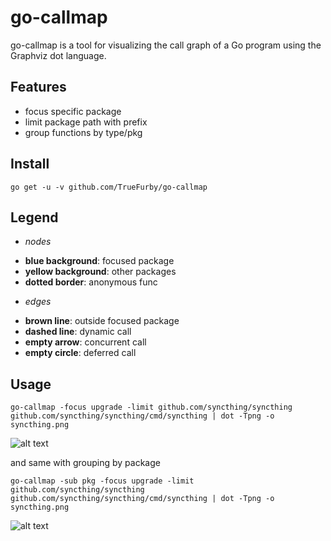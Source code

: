 # go-callmap
go-callmap is a tool for visualizing the call graph of a Go program using the Graphviz dot language.

## Features
- focus specific package
- limit package path with prefix
- group functions by type/pkg

## Install
```
go get -u -v github.com/TrueFurby/go-callmap
```

## Legend
+ *nodes*
 - **blue background**: focused package
 - **yellow background**: other packages
 - **dotted border**: anonymous func
+ *edges*
 - **brown line**: outside focused package
 - **dashed line**: dynamic call
 - **empty arrow**: concurrent call
 - **empty circle**: deferred call

## Usage
```
go-callmap -focus upgrade -limit github.com/syncthing/syncthing github.com/syncthing/syncthing/cmd/syncthing | dot -Tpng -o syncthing.png
```

![alt text](https://raw.githubusercontent.com/TrueFurby/go-callmap/master/images/syncthing.png)

and same with grouping by package

```
go-callmap -sub pkg -focus upgrade -limit github.com/syncthing/syncthing github.com/syncthing/syncthing/cmd/syncthing | dot -Tpng -o syncthing.png
```

![alt text](https://raw.githubusercontent.com/TrueFurby/go-callmap/master/images/syncthing_pkg.png)
